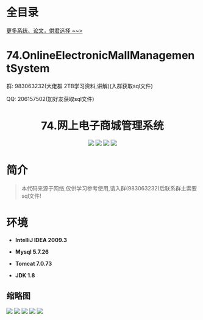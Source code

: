 # 全目录

[更多系统、论文，供君选择 ~~>](https://www.bitwise.net.cn)

# 74.OnlineElectronicMallManagementSystem

<p>群: 983063232(大佬群 2TB学习资料,讲解)(入群获取sql文件)</p>
<p>QQ: 206157502(加好友获取sql文件)</p>

<p><h1 align="center">74.网上电子商城管理系统</h1></p>


<p align="center">
	<img src="https://img.shields.io/badge/jdk-1.8-orange.svg"/>
    <img src="https://img.shields.io/badge/jdbc-5.x-lightgrey.svg"/>
    <img src="https://img.shields.io/badge/servlet-3.x-blue.svg"/>
    <img src="https://img.shields.io/badge/jsp-3.x-yellow.svg"/>
</p>

# 简介


> 本代码来源于网络,仅供学习参考使用,请入群(983063232)后联系群主索要sql文件!



# 环境

- <b>IntelliJ IDEA 2009.3</b>

- <b>Mysql 5.7.26</b>

- <b>Tomcat 7.0.73</b>

- <b>JDK 1.8</b>




## 缩略图

![](https://bitwise.oss-cn-heyuan.aliyuncs.com/2024/9/10/d2511cdb-7ba3-491b-a455-1fc4a1e17131.png)
![](https://bitwise.oss-cn-heyuan.aliyuncs.com/2024/9/10/90b39574-f2f9-40d5-ae56-815393d9cf58.png)
![](https://bitwise.oss-cn-heyuan.aliyuncs.com/2024/9/10/2c59a1d5-5194-4c2c-84b7-0ba6daca6907.png)
![](https://bitwise.oss-cn-heyuan.aliyuncs.com/2024/9/10/cf216cd7-8fa3-41a5-800b-836eb9bbfdb9.png)
![](https://bitwise.oss-cn-heyuan.aliyuncs.com/2024/9/10/39bf2375-f7e5-4e8f-8bb2-524b54978bf7.png)




